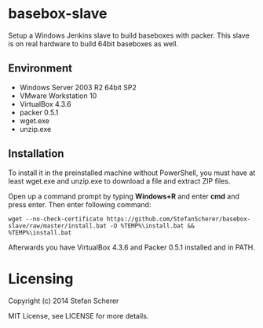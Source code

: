 # basebox-slave

Setup a Windows Jenkins slave to build baseboxes with packer.
This slave is on real hardware to build 64bit baseboxes as well.

## Environment

* Windows Server 2003 R2 64bit SP2
* VMware Workstation 10
* VirtualBox 4.3.6
* packer 0.5.1
* wget.exe
* unzip.exe

## Installation
To install it in the preinstalled machine without PowerShell, you must
have at least wget.exe and unzip.exe to download a file and extract ZIP files.

Open up a command prompt by typing **Windows+R** and enter **cmd** and press enter.
Then enter following command:

    wget --no-check-certificate https://github.com/StefanScherer/basebox-slave/raw/master/install.bat -O %TEMP%\install.bat && %TEMP%\install.bat

Afterwards you have VirtualBox 4.3.6 and Packer 0.5.1 installed and in PATH.

# Licensing
Copyright (c) 2014 Stefan Scherer

MIT License, see LICENSE for more details.


    
